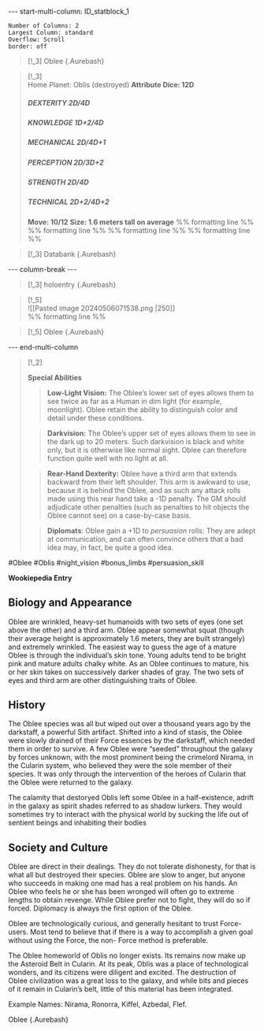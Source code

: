 --- start-multi-column: ID_statblock_1
```column-settings
Number of Columns: 2
Largest Column: standard
Overflow: Scroll
border: off
```


> [!_3] Oblee {.Aurebash}

> [!_3]   
> Home Planet: Oblis (destroyed) 
> **Attribute Dice: 12D**
> ##### DEXTERITY 2D/4D
> ##### KNOWLEDGE 1D+2/4D
> ##### MECHANICAL 2D/4D+1
> ##### PERCEPTION 2D/3D+2
> ##### STRENGTH 2D/4D
> ##### TECHNICAL 2D+2/4D+2
> **Move: 10/12**
> **Size: 1.6 meters tall on average**
> %% formatting line %% 
>  %% formatting line %% 
>    %% formatting line %% 
>  %% formatting line %% 

> [!_3] Databank {.Aurebash}


--- column-break ---

> [!_3] holoentry {.Aurebash}

> [!_5]  
> ![[Pasted image 20240506071538.png |250]]   
> %% formatting line %% 

> [!_5] Oblee {.Aurebash}

--- end-multi-column
> [!_2] 
> 
> **Special Abilities**
> > **Low-Light Vision:** The Oblee’s lower set of eyes allows them to see twice as far as a Human in dim light (for example, moonlight). Oblee retain the ability to distinguish color and detail under these conditions.
> 
> > **Darkvision:** The Oblee’s upper set of eyes allows them to see in the dark up to 20 meters. Such darkvision is black and white only, but it is otherwise like normal sight. Oblee can therefore function quite well with no light at all.
> 
> > **Rear-Hand Dexterity:** Oblee have a third arm that extends backward from their left shoulder. This arm is awkward to use, because it is behind the Oblee, and as such any attack rolls made using this rear hand take a -1D penalty. The GM should adjudicate other penalties (such as penalties to hit objects the Oblee cannot see) on a case-by-case basis.
> 
> > **Diplomats**: Oblee gain a +1D to *persuasion* rolls: They are adept at communication, and can often convince others that a bad idea may, in fact, be quite a good idea.

#Oblee #Oblis #night_vision #bonus_limbs 
#persuasion_skill 

**Wookiepedia Entry**

## Biology and Appearance

Oblee are wrinkled, heavy-set humanoids with two sets of eyes (one set above the other) and a third arm.  Oblee appear somewhat squat (though their average height is approximately 1.6 meters, they are built strangely) and extremely wrinkled. The easiest way to guess the age of a mature Oblee is through the individual’s skin tone. Young adults tend to be bright pink and mature adults chalky white. As an Oblee continues to mature, his or her skin takes on successively darker shades of gray. The two sets of eyes and third arm are other distinguishing traits of Oblee.

## History

The Oblee species was all but wiped out over a thousand years ago by the darkstaff, a powerful Sith artifact. Shifted into a kind of stasis, the Oblee were slowly drained of their Force essences by the darkstaff, which needed them in order to survive. A few Oblee were “seeded” throughout the galaxy by forces unknown, with the most prominent being the crimelord Nirama, in the Cularin system, who believed they were the sole member of their species. It was only through the intervention of the heroes of Cularin that the Oblee were returned to the galaxy.

The calamity that destoryed Oblis left some Oblee in a half-existence, adrift in the galaxy as spirit shades referred to as shadow lurkers. They would sometimes try to interact with the physical world by sucking the life out of sentient beings and inhabiting their bodies

## Society and Culture

 Oblee are direct in their dealings. They do not tolerate dishonesty, for that is what all but destroyed their species. Oblee are slow to anger, but anyone who succeeds in making one mad has a real problem on his hands. An Oblee who feels he or she has been wronged will often go to extreme lengths to obtain revenge. While Oblee prefer not to fight, they will do so if forced. Diplomacy is always the first option of the Oblee.
 
Oblee are technologically curious, and generally hesitant to trust Force-users. Most tend to believe that if there is a way to accomplish a given goal without using the Force, the non- Force method is preferable.
 
 The Oblee homeworld of Oblis no longer exists. Its remains now make up the Asteroid Belt in Cularin. At its peak, Oblis was a place of technological wonders, and its citizens were diligent and excited. The destruction of Oblee civilization was a great loss to the galaxy, and while bits and pieces of it remain in Cularin’s belt, little of this material has been integrated.


Example Names: Nirama, Ronorra, Kiffel, Azbedal, Flef.



Oblee {.Aurebash}
